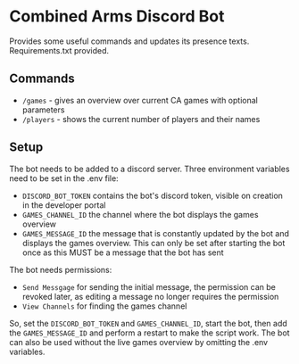 # Combined Arms Discord Bot
Provides some useful commands and updates its presence texts. Requirements.txt provided.
## Commands
- `/games` - gives an overview over current CA games with optional parameters
- `/players` - shows the current number of players and their names

## Setup
The bot needs to be added to a discord server. Three environment variables need to be set in the .env file:
- `DISCORD_BOT_TOKEN` contains the bot's discord token, visible on creation in the developer portal
- `GAMES_CHANNEL_ID` the channel where the bot displays the games overview
- `GAMES_MESSAGE_ID` the message that is constantly updated by the bot and displays the games overview. This can only be set after starting the bot once as this MUST be a message that the bot has sent

The bot needs permissions:
- `Send Messgage` for sending the initial message, the permission can be revoked later, as editing a message no longer requires the permission
- `View Channels` for finding the games channel

So, set the `DISCORD_BOT_TOKEN` and `GAMES_CHANNEL_ID`, start the bot, then add the `GAMES_MESSAGE_ID` and perform a restart to make the script work. The bot can also be used without the live games overview by omitting the .env variables.